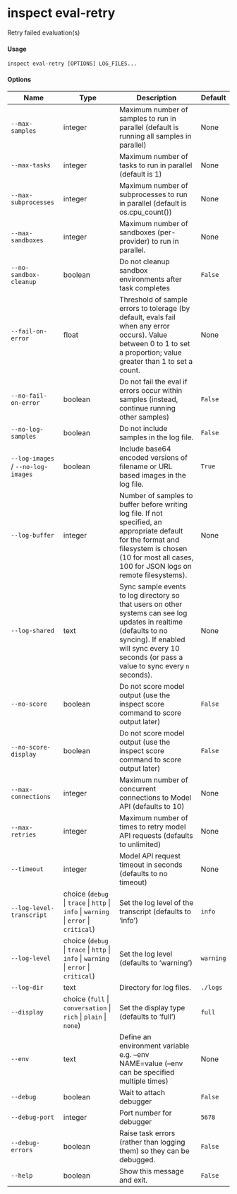 # inspect eval-retry


Retry failed evaluation(s)

#### Usage

``` text
inspect eval-retry [OPTIONS] LOG_FILES...
```

#### Options

| Name                               | Type                                                                                  | Description                                                                                                                                                                                                     | Default   |
|------------------------------------|---------------------------------------------------------------------------------------|-----------------------------------------------------------------------------------------------------------------------------------------------------------------------------------------------------------------|-----------|
| `--max-samples`                    | integer                                                                               | Maximum number of samples to run in parallel (default is running all samples in parallel)                                                                                                                       | None      |
| `--max-tasks`                      | integer                                                                               | Maximum number of tasks to run in parallel (default is 1)                                                                                                                                                       | None      |
| `--max-subprocesses`               | integer                                                                               | Maximum number of subprocesses to run in parallel (default is os.cpu_count())                                                                                                                                   | None      |
| `--max-sandboxes`                  | integer                                                                               | Maximum number of sandboxes (per-provider) to run in parallel.                                                                                                                                                  | None      |
| `--no-sandbox-cleanup`             | boolean                                                                               | Do not cleanup sandbox environments after task completes                                                                                                                                                        | `False`   |
| `--fail-on-error`                  | float                                                                                 | Threshold of sample errors to tolerage (by default, evals fail when any error occurs). Value between 0 to 1 to set a proportion; value greater than 1 to set a count.                                           | None      |
| `--no-fail-on-error`               | boolean                                                                               | Do not fail the eval if errors occur within samples (instead, continue running other samples)                                                                                                                   | `False`   |
| `--no-log-samples`                 | boolean                                                                               | Do not include samples in the log file.                                                                                                                                                                         | `False`   |
| `--log-images` / `--no-log-images` | boolean                                                                               | Include base64 encoded versions of filename or URL based images in the log file.                                                                                                                                | `True`    |
| `--log-buffer`                     | integer                                                                               | Number of samples to buffer before writing log file. If not specified, an appropriate default for the format and filesystem is chosen (10 for most all cases, 100 for JSON logs on remote filesystems).         | None      |
| `--log-shared`                     | text                                                                                  | Sync sample events to log directory so that users on other systems can see log updates in realtime (defaults to no syncing). If enabled will sync every 10 seconds (or pass a value to sync every `n` seconds). | None      |
| `--no-score`                       | boolean                                                                               | Do not score model output (use the inspect score command to score output later)                                                                                                                                 | `False`   |
| `--no-score-display`               | boolean                                                                               | Do not score model output (use the inspect score command to score output later)                                                                                                                                 | `False`   |
| `--max-connections`                | integer                                                                               | Maximum number of concurrent connections to Model API (defaults to 10)                                                                                                                                          | None      |
| `--max-retries`                    | integer                                                                               | Maximum number of times to retry model API requests (defaults to unlimited)                                                                                                                                     | None      |
| `--timeout`                        | integer                                                                               | Model API request timeout in seconds (defaults to no timeout)                                                                                                                                                   | None      |
| `--log-level-transcript`           | choice (`debug` \| `trace` \| `http` \| `info` \| `warning` \| `error` \| `critical`) | Set the log level of the transcript (defaults to ‘info’)                                                                                                                                                        | `info`    |
| `--log-level`                      | choice (`debug` \| `trace` \| `http` \| `info` \| `warning` \| `error` \| `critical`) | Set the log level (defaults to ‘warning’)                                                                                                                                                                       | `warning` |
| `--log-dir`                        | text                                                                                  | Directory for log files.                                                                                                                                                                                        | `./logs`  |
| `--display`                        | choice (`full` \| `conversation` \| `rich` \| `plain` \| `none`)                      | Set the display type (defaults to ‘full’)                                                                                                                                                                       | `full`    |
| `--env`                            | text                                                                                  | Define an environment variable e.g. –env NAME=value (–env can be specified multiple times)                                                                                                                      | None      |
| `--debug`                          | boolean                                                                               | Wait to attach debugger                                                                                                                                                                                         | `False`   |
| `--debug-port`                     | integer                                                                               | Port number for debugger                                                                                                                                                                                        | `5678`    |
| `--debug-errors`                   | boolean                                                                               | Raise task errors (rather than logging them) so they can be debugged.                                                                                                                                           | `False`   |
| `--help`                           | boolean                                                                               | Show this message and exit.                                                                                                                                                                                     | `False`   |
